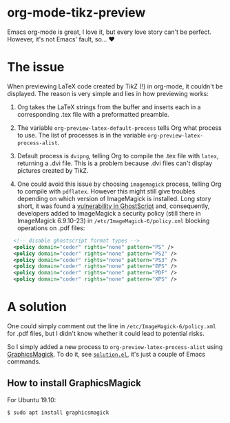 # org-mode-tikz-preview
Emacs org-mode is great, I love it, but every love story can't be perfect. However, it's not Emacs' fault, so... :heart:

# The issue
When previewing LaTeX code created by TikZ (!) in org-mode, it couldn't be displayed. The reason is very simple and lies in how previewing works:

1. Org takes the LaTeX strings from the buffer and inserts each in a corresponding .tex file with a preformatted preamble.

1. The variable `org-preview-latex-default-process` tells Org what process to use. The list of processes is in the variable `org-preview-latex-process-alist`.

1. Default process is `dvipng`, telling Org to compile the .tex file with `latex`, returning a .dvi file. This is a problem because .dvi files can't display pictures created by TikZ.

1. One could avoid this issue by choosing `imagemagick` process, telling Org to compile with `pdflatex`. However this might still give troubles depending on which version of ImageMagick is installed. Long story short, it was found a [vulnerability in GhostScript](https://www.kb.cert.org/vuls/id/332928/) and, consequently, developers added to ImageMagick a security policy (still there in ImageMagick 6.9.10-23) in `/etc/ImageMagick-6/policy.xml` blocking operations on .pdf files:

```xml
  <!-- disable ghostscript format types -->
  <policy domain="coder" rights="none" pattern="PS" />
  <policy domain="coder" rights="none" pattern="PS2" />
  <policy domain="coder" rights="none" pattern="PS3" />
  <policy domain="coder" rights="none" pattern="EPS" />
  <policy domain="coder" rights="none" pattern="PDF" />
  <policy domain="coder" rights="none" pattern="XPS" />
```

# A solution
One could simply comment out the line in `/etc/ImageMagick-6/policy.xml` for .pdf files, but I didn't know whether it could lead to potential risks.

So I simply added a new process to `org-preview-latex-process-alist` using [GraphicsMagick](http://www.graphicsmagick.org/). To do it, see [`solution.el`](solution.el), it's just a couple of Emacs commands.

## How to install GraphicsMagick
For Ubuntu 19.10:

`$ sudo apt install graphicsmagick`
